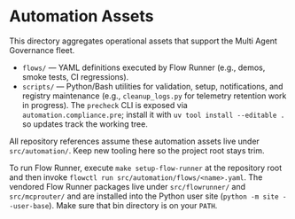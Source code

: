 # Automation Assets

This directory aggregates operational assets that support the Multi Agent Governance fleet.

- `flows/` — YAML definitions executed by Flow Runner (e.g., demos, smoke tests, CI regressions).
- `scripts/` — Python/Bash utilities for validation, setup, notifications, and registry maintenance (e.g., `cleanup_logs.py` for telemetry retention work in progress). The `precheck` CLI is exposed via `automation.compliance.pre`; install it with `uv tool install --editable .` so updates track the working tree.

All repository references assume these automation assets live under `src/automation/`. Keep new tooling here so the project root stays trim.

To run Flow Runner, execute `make setup-flow-runner` at the repository root and then invoke `flowctl run src/automation/flows/<name>.yaml`. The vendored Flow Runner packages live under `src/flowrunner/` and `src/mcprouter/` and are installed into the Python user site (`python -m site --user-base`). Make sure that bin directory is on your `PATH`.
